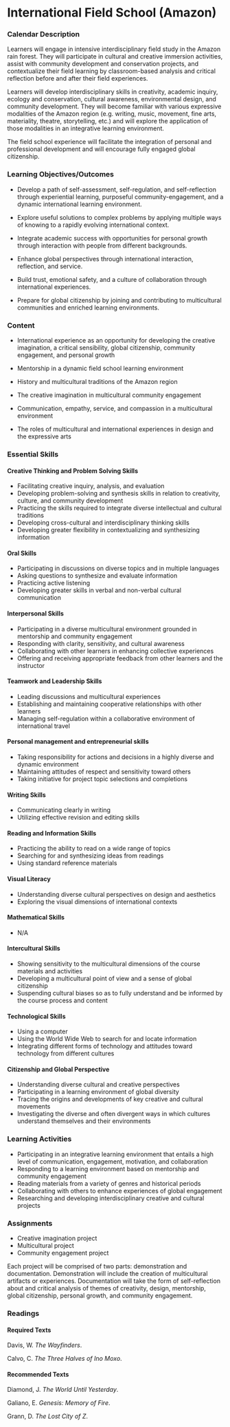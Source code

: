 International Field School (Amazon)
===================================

### Calendar Description

Learners will engage in intensive interdisciplinary field study in the Amazon rain forest. They will participate in cultural and creative immersion activities, assist with community development and conservation projects, and contextualize their field learning by classroom-based analysis and critical reflection before and after their field experiences. 

Learners will develop interdisciplinary skills in creativity, academic inquiry, ecology and conservation, cultural awareness, environmental design, and community development. They will become familiar with various expressive modalities of the Amazon region (e.g. writing, music, movement, fine arts, materiality, theatre, storytelling, etc.) and will explore the application of those modalities in an integrative learning environment.

The field school experience will facilitate the integration of personal and professional development and will encourage fully engaged global citizenship. 

### Learning Objectives/Outcomes

* Develop a path of self-assessment, self-regulation, and self-reflection through experiential learning, purposeful community-engagement, and a dynamic international learning environment.

* Explore useful solutions to complex problems by applying multiple ways of knowing to a rapidly evolving international context.

* Integrate academic success with opportunities for personal growth through interaction with people from different backgrounds.

* Enhance global perspectives through international interaction, reflection, and service.

* Build trust, emotional safety, and a culture of collaboration through international experiences.

* Prepare for global citizenship by joining and contributing to multicultural communities and enriched learning environments.


### Content

* International experience as an opportunity for developing the creative imagination, a critical sensibility, global citizenship, community engagement, and personal growth

* Mentorship in a dynamic field school learning environment

* History and multicultural traditions of the Amazon region

* The creative imagination in multicultural community engagement

* Communication, empathy, service, and compassion in a multicultural environment

* The roles of multicultural and international experiences in design and the expressive arts


### Essential Skills

#### Creative Thinking and Problem Solving Skills

* Facilitating creative inquiry, analysis, and evaluation
* Developing problem-solving and synthesis skills in relation to creativity, culture, and community development
* Practicing the skills required to integrate diverse intellectual and cultural traditions
* Developing cross-cultural and interdisciplinary thinking skills
* Developing greater flexibility in contextualizing and synthesizing information​

#### Oral Skills

* Participating in discussions on diverse topics and in multiple languages
* Asking questions to synthesize and evaluate information
* Practicing active listening
* Developing greater skills in verbal and non-verbal cultural communication​

#### Interpersonal Skills

* Participating in a diverse multicultural environment grounded in mentorship and community engagement
* Responding with clarity, sensitivity, and cultural awareness
* Collaborating with other learners in enhancing collective experiences
* Offering and receiving appropriate feedback from other learners and the instructor​

#### Teamwork and Leadership Skills

* Leading discussions and multicultural experiences
* Establishing and maintaining cooperative relationships with other learners
* Managing self-regulation within a collaborative environment of international travel

#### Personal management and entrepreneurial skills

* Taking responsibility for actions and decisions in a highly diverse and dynamic environment
* Maintaining attitudes of respect and sensitivity toward others
* Taking initiative for project topic selections and completions

#### Writing Skills

* Communicating clearly in writing
* Utilizing effective revision and editing skills

#### Reading and Information Skills

* Practicing the ability to read on a wide range of topics
* Searching for and synthesizing ideas from readings
* Using standard reference materials

#### Visual Literacy

* Understanding diverse cultural perspectives on design and aesthetics
* Exploring the visual dimensions of international contexts

#### Mathematical Skills

* N/A

#### Intercultural Skills

* Showing sensitivity to the multicultural dimensions of the course materials and activities
* Developing a multicultural point of view and a sense of global citizenship
* Suspending cultural biases so as to fully understand and be informed by the course process and content
​
#### Technological Skills

* Using a computer
* Using the World Wide Web to search for and locate information
* Integrating different forms of technology and attitudes toward technology from different cultures

#### Citizenship and Global Perspective

* Understanding diverse cultural and creative perspectives
* Participating in a learning environment of global diversity
* Tracing the origins and developments of key creative and cultural movements
* Investigating the diverse and often divergent ways in which cultures understand themselves and their environments
​
### Learning Activities

* Participating in an integrative learning environment that entails a high level of communication, engagement, motivation, and collaboration
* Responding to a learning environment based on mentorship and community engagement
* Reading materials from a variety of genres and historical periods
* Collaborating with others to enhance experiences of global engagement
* Researching and developing interdisciplinary creative and cultural projects

### Assignments

* Creative imagination project
* Multicultural project
* Community engagement project

Each project will be comprised of two parts: demonstration and documentation. Demonstration will include the creation of multicultural artifacts or experiences. Documentation will take the form of self-reflection about and critical analysis of themes of creativity, design, mentorship, global citizenship, personal growth, and community engagement.

### Readings

#### Required Texts

Davis, W. _The Wayfinders_.

Calvo, C. _The Three Halves of Ino Moxo_.


#### Recommended Texts

Diamond, J. _The World Until Yesterday_.

Galiano, E. _Genesis: Memory of Fire_.

Grann, D. _The Lost City of Z_.



